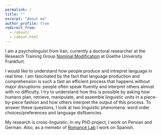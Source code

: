 ```yaml
---
permalink: /
title: ""
excerpt: "About me"
author_profile: true
redirect_from: 
  - /about/
  - /about.html
---
```


I am a psycholinguist from Iran, currently a doctoral researcher at the Research Training Group [Nominal Modification](https://nominal-modification.de) at Goethe University Frankfurt.

I would like to understand how people produce and intrepret language in real time. I am fascinated by the fact that language production and comprehension is such a fast an efficient process that happens without major disruptions: people often speak fluently and interpret others almost with no difficulty. I try to understand how this is possible by asking how humans plan, retrieve, manipulate, and assemble linguistic units in a piece-by-piece fashion and how others interpret the output of this process. To answer these questions, I look at two linguistic phenomena: word order choices/preferences and language disfluencies.

My research is cross-linguistic: In my PhD project, I work on Persian and German. Also, as a memebr of [Romance Lab](https://www.uni-frankfurt.de/102371493/Romance_Lab) I work on Spanish.
